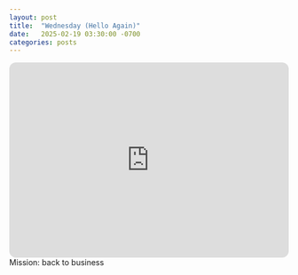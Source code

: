 ```yaml
---
layout: post
title:  "Wednesday (Hello Again)"
date:   2025-02-19 03:30:00 -0700
categories: posts
---
```

<iframe style="border-radius:12px" src="https://open.spotify.com/embed/playlist/2yKJ8KDqf4PxeQEQ47r4DH?utm_source=generator" width="100%" height="352" frameBorder="0" allowfullscreen="" allow="autoplay; clipboard-write; encrypted-media; fullscreen; picture-in-picture" loading="lazy"></iframe>
Mission: back to business

